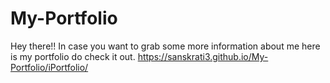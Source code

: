 # My-Portfolio
Hey there!! In case you want to grab some more information about me here is my portfolio do check it out.
https://sanskrati3.github.io/My-Portfolio/iPortfolio/
